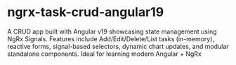 # ngrx-task-crud-angular19
A CRUD app built with Angular v19 showcasing state management using NgRx Signals. Features include Add/Edit/Delete/List tasks (in-memory), reactive forms, signal-based selectors, dynamic chart updates, and modular standalone components. Ideal for learning modern Angular + NgRx
